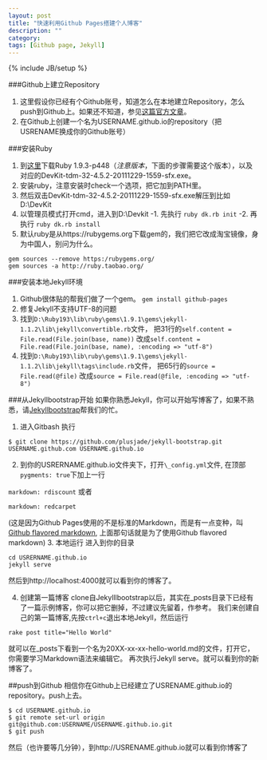 ```yaml
---
layout: post
title: "快速利用Github Pages搭建个人博客"
description: ""
category: 
tags: [Github page, Jekyll]
---
```

{% include JB/setup %}

###Github上建立Repository
1. 这里假设你已经有个Github账号，知道怎么在本地建立Repository，怎么push到Github上。如果还不知道，参见[这篇官方文章](https://help.github.com/articles/generating-ssh-keys)。
2. 在Github上创建一个名为USERNAME.github.io的repository（把USRENAME换成你的Github账号）

###安装Ruby
1. 到[这里](http://rubyinstaller.org/downloads/)下载Ruby 1.9.3-p448（_注意版本_，下面的步骤需要这个版本），以及对应的DevKit-tdm-32-4.5.2-20111229-1559-sfx.exe。
2. 安装ruby，注意安装时check一个选项，把它加到PATH里。
3. 然后双击DevKit-tdm-32-4.5.2-20111229-1559-sfx.exe解压到比如D:\DevKit
4. 以管理员模式打开cmd，进入到D:\Devkit
  -1. 先执行 `ruby dk.rb init`
  -2. 再执行 `ruby dk.rb install`
5. 默认ruby是从https://rubygems.org下载gem的，我们把它改成淘宝镜像，身为中国人，别问为什么。

```
gem sources --remove https:/rubygems.org/
gem sources -a http://ruby.taobao.org/
```

###安装本地Jekyll环境
1. Github很体贴的帮我们做了一个gem。
`gem install github-pages`
2. 修复Jekyll不支持UTF-8的问题
  1. 找到`D:\Ruby193\lib\ruby\gems\1.9.1\gems\jekyll-1.1.2\lib\jekyll\convertible.rb`文件， 
  把31行的`self.content = File.read(File.join(base, name))` 
  改成`self.content = File.read(File.join(base, name), :encoding => "utf-8")`
  2. 找到`D:\Ruby193\lib\ruby\gems\1.9.1\gems\jekyll-1.1.2\lib\jekyll\tags\include.rb`文件，
  把65行的`source = File.read(@file)` 
  改成`source = File.read(@file, :encoding => "utf-8")`

###从Jekyllbootstrap开始
如果你熟悉Jekyll，你可以开始写博客了，如果不熟悉，请[Jekyllbootstrap](https://github.com/plusjade/jekyll-bootstrap.git)帮我们的忙。

1. 进入Gitbash
执行
```
$ git clone https://github.com/plusjade/jekyll-bootstrap.git USERNAME.github.com USERNAME.github.io
```
2. 到你的USRERNAME.github.io文件夹下，打开`\_config.yml`文件,
在顶部`pygments: true`下加上一行

`markdown: rdiscount` 或者

`markdown: redcarpet`

(这是因为Github Pages使用的不是标准的Markdown，而是有一点变种，叫[Github flavored markdown](http://github.github.com/github-flavored-markdown/), 上面那句话就是为了使用Github flavored markdown)
3. 本地运行
进入到你的目录
```
cd USRERNAME.github.io
jekyll serve
```
然后到http://localhost:4000就可以看到你的博客了。

4. 创建第一篇博客
clone自Jekylllbootstrap以后，其实在\_posts目录下已经有了一篇示例博客，你可以把它删掉，不过建议先留着，作参考。
我们来创建自己的第一篇博客,先按`ctrl+c`退出本地Jekyll，然后运行

```
rake post title="Hello World"
```

就可以在\_posts下看到一个名为20XX-xx-xx-hello-world.md的文件，打开它，你需要学习Markdown语法来编辑它。
再次执行Jekyll serve。就可以看到你的新博客了。

##push到Github
相信你在Github上已经建立了USRENAME.github.io的repository。push上去。
```
$ cd USERNAME.github.io
$ git remote set-url origin git@github.com:USERNAME/USERNAME.github.io.git
$ git push
```
然后（也许要等几分钟），到http://USRENAME.github.io就可以看到你博客了
